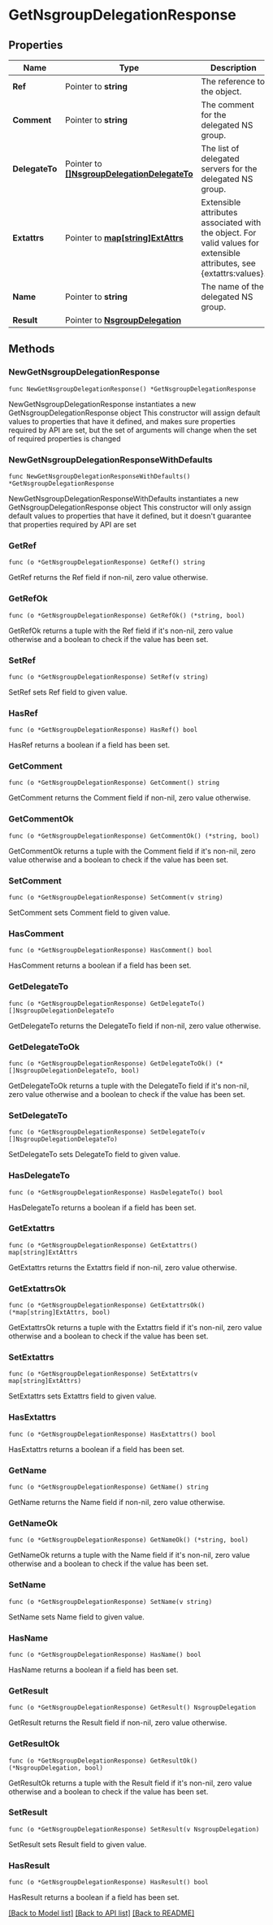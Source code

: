 # GetNsgroupDelegationResponse

## Properties

Name | Type | Description | Notes
------------ | ------------- | ------------- | -------------
**Ref** | Pointer to **string** | The reference to the object. | [optional] 
**Comment** | Pointer to **string** | The comment for the delegated NS group. | [optional] 
**DelegateTo** | Pointer to [**[]NsgroupDelegationDelegateTo**](NsgroupDelegationDelegateTo.md) | The list of delegated servers for the delegated NS group. | [optional] 
**Extattrs** | Pointer to [**map[string]ExtAttrs**](ExtAttrs.md) | Extensible attributes associated with the object. For valid values for extensible attributes, see {extattrs:values}. | [optional] 
**Name** | Pointer to **string** | The name of the delegated NS group. | [optional] 
**Result** | Pointer to [**NsgroupDelegation**](NsgroupDelegation.md) |  | [optional] 

## Methods

### NewGetNsgroupDelegationResponse

`func NewGetNsgroupDelegationResponse() *GetNsgroupDelegationResponse`

NewGetNsgroupDelegationResponse instantiates a new GetNsgroupDelegationResponse object
This constructor will assign default values to properties that have it defined,
and makes sure properties required by API are set, but the set of arguments
will change when the set of required properties is changed

### NewGetNsgroupDelegationResponseWithDefaults

`func NewGetNsgroupDelegationResponseWithDefaults() *GetNsgroupDelegationResponse`

NewGetNsgroupDelegationResponseWithDefaults instantiates a new GetNsgroupDelegationResponse object
This constructor will only assign default values to properties that have it defined,
but it doesn't guarantee that properties required by API are set

### GetRef

`func (o *GetNsgroupDelegationResponse) GetRef() string`

GetRef returns the Ref field if non-nil, zero value otherwise.

### GetRefOk

`func (o *GetNsgroupDelegationResponse) GetRefOk() (*string, bool)`

GetRefOk returns a tuple with the Ref field if it's non-nil, zero value otherwise
and a boolean to check if the value has been set.

### SetRef

`func (o *GetNsgroupDelegationResponse) SetRef(v string)`

SetRef sets Ref field to given value.

### HasRef

`func (o *GetNsgroupDelegationResponse) HasRef() bool`

HasRef returns a boolean if a field has been set.

### GetComment

`func (o *GetNsgroupDelegationResponse) GetComment() string`

GetComment returns the Comment field if non-nil, zero value otherwise.

### GetCommentOk

`func (o *GetNsgroupDelegationResponse) GetCommentOk() (*string, bool)`

GetCommentOk returns a tuple with the Comment field if it's non-nil, zero value otherwise
and a boolean to check if the value has been set.

### SetComment

`func (o *GetNsgroupDelegationResponse) SetComment(v string)`

SetComment sets Comment field to given value.

### HasComment

`func (o *GetNsgroupDelegationResponse) HasComment() bool`

HasComment returns a boolean if a field has been set.

### GetDelegateTo

`func (o *GetNsgroupDelegationResponse) GetDelegateTo() []NsgroupDelegationDelegateTo`

GetDelegateTo returns the DelegateTo field if non-nil, zero value otherwise.

### GetDelegateToOk

`func (o *GetNsgroupDelegationResponse) GetDelegateToOk() (*[]NsgroupDelegationDelegateTo, bool)`

GetDelegateToOk returns a tuple with the DelegateTo field if it's non-nil, zero value otherwise
and a boolean to check if the value has been set.

### SetDelegateTo

`func (o *GetNsgroupDelegationResponse) SetDelegateTo(v []NsgroupDelegationDelegateTo)`

SetDelegateTo sets DelegateTo field to given value.

### HasDelegateTo

`func (o *GetNsgroupDelegationResponse) HasDelegateTo() bool`

HasDelegateTo returns a boolean if a field has been set.

### GetExtattrs

`func (o *GetNsgroupDelegationResponse) GetExtattrs() map[string]ExtAttrs`

GetExtattrs returns the Extattrs field if non-nil, zero value otherwise.

### GetExtattrsOk

`func (o *GetNsgroupDelegationResponse) GetExtattrsOk() (*map[string]ExtAttrs, bool)`

GetExtattrsOk returns a tuple with the Extattrs field if it's non-nil, zero value otherwise
and a boolean to check if the value has been set.

### SetExtattrs

`func (o *GetNsgroupDelegationResponse) SetExtattrs(v map[string]ExtAttrs)`

SetExtattrs sets Extattrs field to given value.

### HasExtattrs

`func (o *GetNsgroupDelegationResponse) HasExtattrs() bool`

HasExtattrs returns a boolean if a field has been set.

### GetName

`func (o *GetNsgroupDelegationResponse) GetName() string`

GetName returns the Name field if non-nil, zero value otherwise.

### GetNameOk

`func (o *GetNsgroupDelegationResponse) GetNameOk() (*string, bool)`

GetNameOk returns a tuple with the Name field if it's non-nil, zero value otherwise
and a boolean to check if the value has been set.

### SetName

`func (o *GetNsgroupDelegationResponse) SetName(v string)`

SetName sets Name field to given value.

### HasName

`func (o *GetNsgroupDelegationResponse) HasName() bool`

HasName returns a boolean if a field has been set.

### GetResult

`func (o *GetNsgroupDelegationResponse) GetResult() NsgroupDelegation`

GetResult returns the Result field if non-nil, zero value otherwise.

### GetResultOk

`func (o *GetNsgroupDelegationResponse) GetResultOk() (*NsgroupDelegation, bool)`

GetResultOk returns a tuple with the Result field if it's non-nil, zero value otherwise
and a boolean to check if the value has been set.

### SetResult

`func (o *GetNsgroupDelegationResponse) SetResult(v NsgroupDelegation)`

SetResult sets Result field to given value.

### HasResult

`func (o *GetNsgroupDelegationResponse) HasResult() bool`

HasResult returns a boolean if a field has been set.


[[Back to Model list]](../README.md#documentation-for-models) [[Back to API list]](../README.md#documentation-for-api-endpoints) [[Back to README]](../README.md)


